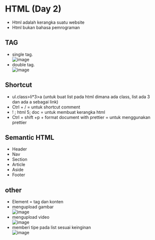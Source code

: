 # HTML (Day 2) 
- Html adalah kerangka suatu website
- Html bukan bahasa pemrograman
## TAG
- single tag.
<br>![image](https://user-images.githubusercontent.com/85721388/192083260-1e9310c4-e9ae-45f3-b9bb-38e87926508e.png) 
- double tag.
<br>![image](https://user-images.githubusercontent.com/85721388/192083226-6720c4fa-4b4e-4097-8a77-b21f8ac43acb.png) 

## Shortcut
-	ul.class>li*3>a (untuk buat list pada html dimana ada class, list ada 3 dan ada a sebagai link)
-	Ctrl + / = untuk shortcut comment 
-	! ; html 5; doc = untuk membuat kerangka html
-	Ctrl + shift +p + format document with prettier = untuk menggunakan prettier

## Semantic HTML
-	Header
-	Nav
-	Section
-	Article
-	Aside
-	Footer 

## other
-	Element = tag dan konten
-	mengupload gambar 
<br>![image](https://user-images.githubusercontent.com/85721388/192083339-c4402f94-4138-4000-87f2-c4880acd3935.png)
- mengupload video
<br> ![image](https://user-images.githubusercontent.com/85721388/192083492-245ef62e-2091-41f4-8786-07ede49537ec.png)
- memberi tipe pada list sesuai keinginan
<br> ![image](https://user-images.githubusercontent.com/85721388/192083548-80914d41-d711-4183-809d-96065cc39139.png)

